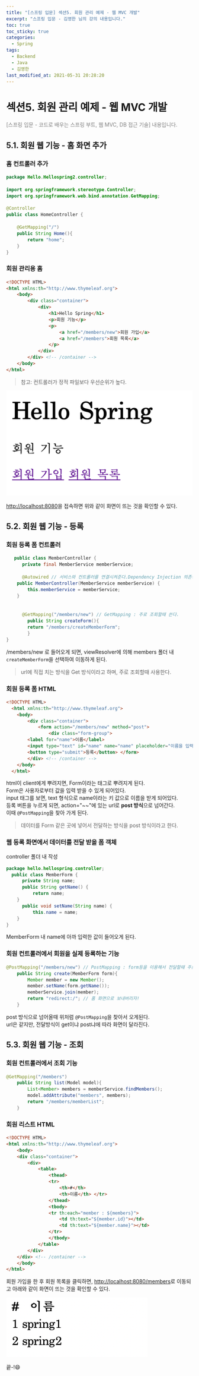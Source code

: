 ```yaml
---
title: "[스프링 입문] 섹션5. 회원 관리 예제 - 웹 MVC 개발"
excerpt: "스프링 입문 - 김영한 님의 강의 내용입니다."
toc: true
toc_sticky: true
categories:
  - Spring
tags:
  - Backend
  - Java
  - 김영한
last_modified_at: 2021-05-31 20:28:20
---
```


# 섹션5. 회원 관리 예제 - 웹 MVC 개발
  
<span style="color:grey">[스프링 입문 - 코드로 배우는 스프링 부트, 웹 MVC, DB 접근 기술] 내용입니다.</span>  
  
## 5.1. 회원 웹 기능 - 홈 화면 추가
  
### 홈 컨트롤러 추가
  
```java
package Hello.Hellospring2.controller;

import org.springframework.stereotype.Controller;
import org.springframework.web.bind.annotation.GetMapping;

@Controller
public class HomeController {

    @GetMapping("/")
    public String Home(){
        return "home";
    }
}
```
  
### 회원 관리용 홈
  
```html
<!DOCTYPE HTML>
<html xmlns:th="http://www.thymeleaf.org">
    <body>
        <div class="container">
            <div>
                <h1>Hello Spring</h1>
                <p>회원 기능</p>
                <p>
                    <a href="/members/new">회원 가입</a>
                    <a href="/members">회원 목록</a>
                </p>
            </div>
        </div> <!-- /container -->
    </body>
</html>
```
  
> 참고: 컨트롤러가 정적 파일보다 우선순위가 높다.  
  
![이미지](/assets/images/Spring/스프링입문/섹션5/1.png)
  
<http://localhost:8080>을 접속하면 위와 같이 화면이 뜨는 것을 확인할 수 있다.  
  
## 5.2. 회원 웹 기능 - 등록
  
### 회원 등록 폼 컨트롤러
  
```java
   public class MemberController {
      private final MemberService memberService;
      
      @Autowired // 서비스와 컨트롤러를 연결시켜준다.Dependency Injection 의존성 주입
    public MemberController(MemberService memberService) {
        this.memberService = memberService;
    }


      @GetMapping("/members/new") // GetMapping : 주로 조회할때 쓴다.
        public String createForm(){
        return "/members/createMemberForm";
        }
}
```
  
/members/new 로 들어오게 되면, viewResolver에 의해 members 폴더 내  
`createMemberForm`을 선택하여 이동하게 된다.  
  
> url에 직접 치는 방식을 Get 방식이라고 하며, 주로 조회할때 사용한다.  
  
### 회원 등록 폼 HTML
  
```html
<!DOCTYPE HTML>
  <html xmlns:th="http://www.thymeleaf.org">
    <body>
        <div class="container">
            <form action="/members/new" method="post">
                <div class="form-group">
        <label for="name">이름</label>
        <input type="text" id="name" name="name" placeholder="이름을 입력하세요"> </div>
        <button type="submit">등록</button> </form>
        </div> <!-- /container -->
    </body>
  </html>
```
  
html이 client에게 뿌려지면, Form이라는 태그로 뿌려지게 된다.  
Form은 사용자로부터 값을 입력 받을 수 있게 되어있다.  
input 태그를 보면, text 형식으로 name이라는 키 값으로 이름을 받게 되어있다.  
등록 버튼을 누르게 되면, action="~~"에 있는 url로 **post 방식**으로 넘어간다.  
이때 `@PostMapping`을 찾아 가게 된다. 
  
> 데이터를 Form 같은 곳에 넣어서 전달하는 방식을 post 방식이라고 한다.  
  
### 웹 등록 화면에서 데이터를 전달 받을 폼 객체
  
controller 폴더 내 작성  
  
```java
package hello.hellospring.controller;
  public class MemberForm {
      private String name;
      public String getName() {
          return name;
    }
      public void setName(String name) {
          this.name = name;
    } 
}
```  
MemberForm 내 name에 아까 입력한 값이 들어오게 된다.  
  
### 회원 컨트롤러에서 회원을 실제 등록하는 기능
  
```java
@PostMapping("/members/new") // PostMapping : form등을 이용해서 전달할때 주로 쓴다.
    public String create(MemberForm form){
        Member member = new Member();
        member.setName(form.getName());
        memberService.join(member);
        return "redirect:/"; // 홈 화면으로 보내버리자!
    }
```
  
post 방식으로 넘어올때 위처럼 `@PostMapping`을 찾아서 오게된다.  
url은 같지만, 전달방식이 get이냐 post냐에 따라 화면이 달라진다.  
  
## 5.3. 회원 웹 기능 - 조회
  
### 회원 컨트롤러에서 조회 기능
  
```java
@GetMapping("/members")
    public String list(Model model){
        List<Member> members = memberService.findMembers();
        model.addAttribute("members", members);
        return "/members/memberList";
    }
```
  
### 회원 리스트 HTML
  
```html
<!DOCTYPE HTML>
<html xmlns:th="http://www.thymeleaf.org">
    <body>
    <div class="container">
        <div>
            <table>
                <thead>
                <tr>
                    <th>#</th>
                    <th>이름</th> </tr>
                </thead>
                <tbody>
                <tr th:each="member : ${members}">
                    <td th:text="${member.id}"></td>
                    <td th:text="${member.name}"></td>
                </tr>
                </tbody>
            </table>
        </div>
    </div> <!-- /container -->
    </body>
</html>

```
  
회원 가입을 한 후 회원 목록을 클릭하면, 
<http://localhost:8080/members>로 이동되고 아래와 같이 화면이 뜨는 것을 확인할 수 있다.  
  
![이미지](/assets/images/Spring/스프링입문/섹션5/2.png)
  
끝-!😄